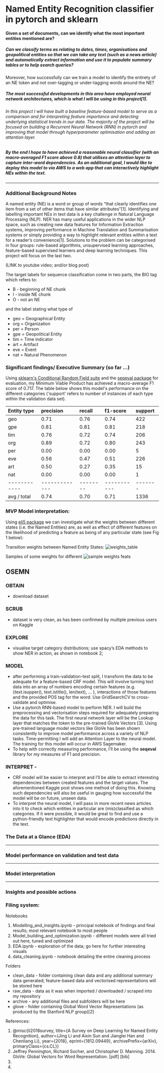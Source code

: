 # Named Entity Recognition classifier in pytorch and sklearn

#### Given a set of documents, can we identify what the most important entities mentioned are? 

##### Can we classify terms as relating to dates, times, organisations and geopolitical entities so that we can take any text (such as a news article) and automatically extract information and use it to populate summary tables or to help search queries? 
Moreover, how successfully can we train a model to identify the entirety of an NE token and not over-tagging or under-tagging words around the NE?

##### The most successful developments in this area have employed neural network architectures, which is what I will be using in this project[1]. 

###### In this project I will have built a baseline feature-based model to serve as a comparison and for interpreting feature importance and detecting underlying statistical trends in our data. The majority of the project will be focused on building a Recurrent Neural Network (RNN) in pytorch and improving that model through hyperparameter optimisation and adding an attention layer. 
##### By the end I hope to have achieved a reasonable neural classifier (with an macro-averaged F1 score above 0.8) that utilises an attention layer to capture inter-word dependencies. As an additional goal, I would like to deploy this model to via AWS to a web app that can interactively highlight NEs within the text. 
_____________________________________________________________________________________________________________________________


### Additional Background Notes
A named entity (NE) is a word or group of words “that clearly identifies one item from a set of other items that have similar attributes”[1]. Identifying and labelling important NEs in text data is a key challenge in Natural Language Processing (NLP). NER has many useful applications in the wider NLP space, such as creating new data features for Information Extraction systems, improving performance in Machine Translation and Summarisation systems or simply providing a way to highlight relevant entities within a text for a reader’s convenience[1]. Solutions to the problem can be categorised in four groups: rule-based algorithms, unsupervised learning approaches, feature-based supervised learners and deep learning techniques. This project will focus on the last two.

(LINK to youtube video; and/or blog post)

The target labels for sequence classification come in two parts, the BIO tag which refers to:
* B - beginning of NE chunk
* I - inside NE chunk
* O - not an NE

and the label stating what type of 
* geo = Geographical Entity
* org = Organization
* per = Person
* gpe = Geopolitical Entity
* tim = Time indicator
* art = Artifact
* eve = Event
* nat = Natural Phenomenon

###  Significant findings/ Executive Summary (so far ...)

Using [sklearn's Conditional Random Field suite](#https://sklearn-crfsuite.readthedocs.io/en/latest/index.html) and the [seqeval package](#https://pypi.org/project/seqeval/) for evaluation, my Minimum Viable Product has achieved a macro-average F1 score of 0.717. The table below shows this model's performance on the different categories ('support' refers to number of instances of each type within the validation data set). 

| Entity type |precision    |recall  |f1-score   |support|
|:------------|:------------|:-------|:----------|:------|
|        geo  |     0.71    |  0.76  |    0.74   |    422|
|        gpe  |     0.81    |  0.81  |    0.81   |    218|
|        tim  |     0.76    |  0.72  |    0.74   |    206|
|        org  |     0.89    |  0.72  |    0.80   |    243|
|        per  |     0.00    |  0.00  |    0.00   |      5|
|        eve  |     0.56    |  0.47  |    0.51   |    226|
|        art  |     0.50    |  0.27  |    0.35   |     15|
|        nat  |     0.00    |  0.00  |    0.00   |      1|
| ------------|-------------|--------|-----------|-------|
|avg / total  |     0.74    | 0.70   |  0.71     | 1336  |

             

### MVP Model interpretation: 

Using [eli5 package](#https://eli5.readthedocs.io/en/latest/overview.html) we can investigate what the weights between different states (i.e. the Named Entities) are, as well as effect of different features on the likelihood of predicting a feature as being of any particular state (see Fig 1 below):

Transition weights between Named Entity States: 
![weights_table](https://github.com/Ioana-P/NER_classifier_in_pytorch/blob/master/fig/transition_weights_eli5_crf.png)

Samples of some weights for different 
![sample weights feats](https://github.com/Ioana-P/NER_classifier_in_pytorch/blob/master/fig/feature_weights_eli5_crf.png)


## OSEMN

### OBTAIN
- download dataset

### SCRUB
- dataset is very clean, as has been confirmed by multiple previous users on Kaggle

### EXPLORE
- visualise target category distributions; use spacy’s EDA methods to show NER in action, as shown in notebook 2; 

### MODEL
- after performing a train-validation-test split, I transform the data to be adequate for a feature-based CRF model. This will involve turning text data into an array of numbers encoding certain features (e.g. {text.isupper(), text.istitle(), len(text), … }, interactions of those features and the provided POS tag for the word. Use GridSearchCV to cross-validate and optimise. 
 - Use a pytorch RNN-based model to perform NER. I will build the preprocessing and vectorisation steps required for adequately preparing the data for this task. The first neural network layer will be the Lookup layer that matches the token to the pre-trained GloVe Vectors [3]. Using pre-trained language model vectors like GloVe has been shown consistently to improve model performance across a variety of NLP tasks.  Time-permitting I will add an Attention Layer to the neural model. The training for this model will occur in AWS Sagemaker.
- To help with correctly measuring performance, I’ll be using the **seqeval** library for my measures of F1 and precision.

### INTERPRET - 
- CRF model will be easier to interpret and I’ll be able to extract interesting dependencies between created features and the target values. The aforementioned Kaggle post shows one method of doing this. Knowing such dependencies will also be useful in gauging how successful the model will be on future, unseen data. 
- To interpret the neural model, I will pass in more recent news articles into it to check which entities in particular are (mis)classified as which categories. If it were possible, it would be great to find and use a python-friendly text highlighter that would encode predictions directly in the text. 



### The Data at a Glance (EDA)

_____________________________________________________________________________________________________________________________


### Model performance on validation and test data


_____________________________________________________________________________________________________________________________

### Model interpretation


_____________________________________________________________________________________________________________________________


### Insights and possible actions

### Filing system:

Notebooks
1. Modelling_and_insights.ipynb - principal notebook of findings and final results; most relevant notebook to most people
2. Model_building_and_optimization.ipynb - different models were all tried out here, tuned and optimized
3. EDA.ipynb - exploration of the data; go here for further interesting visuals
4. data_cleaning.ipynb - notebook detailing the entire cleaning process

Folders
* clean_data - folder containing clean data and any additional summary data generated; feature-based data and vectorised representations will be stored here
* raw_data - data as it was when imported / downloaded / scraped into my repository
* archive - any additional files and subfolders will be here
* glove - folder containing Global Word Vector Representations (as produced by the Stanford NLP group)[2]


References:
1. @misc{li2018survey,
    title={A Survey on Deep Learning for Named Entity Recognition},
    author={Jing Li and Aixin Sun and Jianglei Han and Chenliang Li},
    year={2018},
    eprint={1812.09449},
    archivePrefix={arXiv},
    primaryClass={cs.CL}}
2. Jeffrey Pennington, Richard Socher, and Christopher D. Manning. 2014. GloVe: Global Vectors for Word Representation. [pdf] [bib]
3. 
4. 



